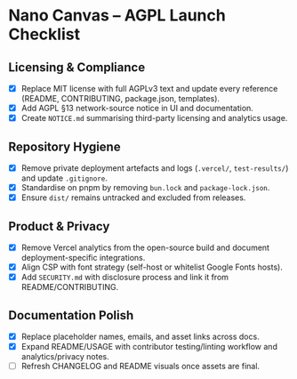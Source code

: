 # Nano Canvas – AGPL Launch Checklist

## Licensing & Compliance
- [x] Replace MIT license with full AGPLv3 text and update every reference (README, CONTRIBUTING, package.json, templates).
- [x] Add AGPL §13 network-source notice in UI and documentation.
- [x] Create `NOTICE.md` summarising third-party licensing and analytics usage.

## Repository Hygiene
- [x] Remove private deployment artefacts and logs (`.vercel/`, `test-results/`) and update `.gitignore`.
- [x] Standardise on pnpm by removing `bun.lock` and `package-lock.json`.
- [x] Ensure `dist/` remains untracked and excluded from releases.

## Product & Privacy
- [x] Remove Vercel analytics from the open-source build and document deployment-specific integrations.
- [x] Align CSP with font strategy (self-host or whitelist Google Fonts hosts).
- [x] Add `SECURITY.md` with disclosure process and link it from README/CONTRIBUTING.

## Documentation Polish
- [x] Replace placeholder names, emails, and asset links across docs.
- [x] Expand README/USAGE with contributor testing/linting workflow and analytics/privacy notes.
- [ ] Refresh CHANGELOG and README visuals once assets are final.
